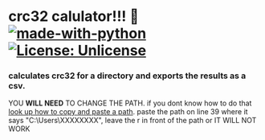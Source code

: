 # crc32 calulator!!! 🥳 [![made-with-python](https://img.shields.io/badge/Made%20with-Python-1f425f.svg)](https://www.python.org/) [![License: Unlicense](https://img.shields.io/badge/license-Unlicense-blue.svg)](http://unlicense.org/)
### calculates crc32 for a directory and exports the results as a csv.
YOU **WILL NEED** TO CHANGE THE PATH. if you dont know how to do that [look up how to copy and paste a path](https://www.howtogeek.com/670447/how-to-copy-the-full-path-of-a-file-on-windows-10/#copy-a-folder-39-s-path-with-the-file-explorer-address-bar). paste the path on line 39 where it says "C:\Users\XXXXXXXX", leave the r in front of the path or IT WILL NOT WORK
